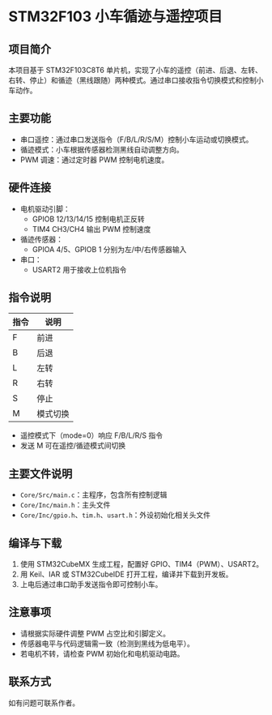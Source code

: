 # STM32F103 小车循迹与遥控项目

## 项目简介
本项目基于 STM32F103C8T6 单片机，实现了小车的遥控（前进、后退、左转、右转、停止）和循迹（黑线跟随）两种模式。通过串口接收指令切换模式和控制小车动作。

## 主要功能
- 串口遥控：通过串口发送指令（F/B/L/R/S/M）控制小车运动或切换模式。
- 循迹模式：小车根据传感器检测黑线自动调整方向。
- PWM 调速：通过定时器 PWM 控制电机速度。

## 硬件连接
- 电机驱动引脚：
  - GPIOB 12/13/14/15 控制电机正反转
  - TIM4 CH3/CH4 输出 PWM 控制速度
- 循迹传感器：
  - GPIOA 4/5、GPIOB 1 分别为左/中/右传感器输入
- 串口：
  - USART2 用于接收上位机指令

## 指令说明
| 指令 | 说明         |
|------|--------------|
| F    | 前进         |
| B    | 后退         |
| L    | 左转         |
| R    | 右转         |
| S    | 停止         |
| M    | 模式切换     |

- 遥控模式下（mode=0）响应 F/B/L/R/S 指令
- 发送 M 可在遥控/循迹模式间切换

## 主要文件说明
- `Core/Src/main.c`：主程序，包含所有控制逻辑
- `Core/Inc/main.h`：主头文件
- `Core/Inc/gpio.h`、`tim.h`、`usart.h`：外设初始化相关头文件

## 编译与下载
1. 使用 STM32CubeMX 生成工程，配置好 GPIO、TIM4（PWM）、USART2。
2. 用 Keil、IAR 或 STM32CubeIDE 打开工程，编译并下载到开发板。
3. 上电后通过串口助手发送指令即可控制小车。

## 注意事项
- 请根据实际硬件调整 PWM 占空比和引脚定义。
- 传感器电平与代码逻辑需一致（检测到黑线为低电平）。
- 若电机不转，请检查 PWM 初始化和电机驱动电路。

## 联系方式
如有问题可联系作者。
